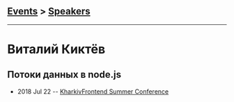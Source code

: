 ## [Events](../README.md) > [Speakers](../speakers.md)
---

# Виталий Киктёв

## Потоки данных в node.js
- 2018 Jul 22 -- [KharkivFrontend Summer Conference](https://www.youtube.com/watch?v=UYZUE1vQ0js)    
